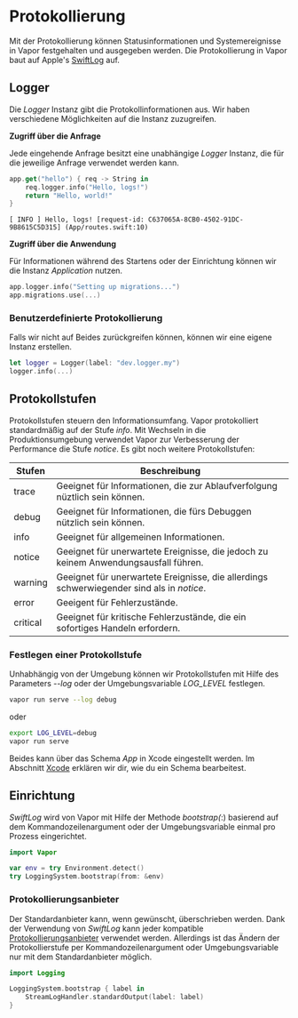 # Protokollierung 

Mit der Protokollierung können Statusinformationen und Systemereignisse in Vapor festgehalten und ausgegeben werden. Die Protokollierung in Vapor baut auf Apple's [SwiftLog](https://github.com/apple/swift-log) auf.

## Logger

Die _Logger_ Instanz gibt die Protokollinformationen aus. Wir haben verschiedene Möglichkeiten auf die Instanz zuzugreifen.

**Zugriff über die Anfrage**

Jede eingehende Anfrage besitzt eine unabhängige _Logger_ Instanz, die für die jeweilige Anfrage verwendet werden kann.

```swift
app.get("hello") { req -> String in
    req.logger.info("Hello, logs!")
    return "Hello, world!"
}
```

```
[ INFO ] Hello, logs! [request-id: C637065A-8CB0-4502-91DC-9B8615C5D315] (App/routes.swift:10)
```

**Zugriff über die Anwendung**

Für Informationen während des Startens oder der Einrichtung können wir die Instanz _Application_ nutzen.

```swift
app.logger.info("Setting up migrations...")
app.migrations.use(...)
```

### Benutzerdefinierte Protokollierung

Falls wir nicht auf Beides zurückgreifen können, können wir eine eigene Instanz erstellen.

```swift
let logger = Logger(label: "dev.logger.my")
logger.info(...)
```

## Protokollstufen

Protokollstufen steuern den Informationsumfang. Vapor protokolliert standardmäßig auf der Stufe _info_. Mit Wechseln in die Produktionsumgebung verwendet Vapor zur Verbesserung der Performance die Stufe _notice_. Es gibt noch weitere Protokollstufen:

|Stufen|Beschreibung|
|-----------|---------------------------------------------------------------------------------------------------------------|
|trace|Geeignet für Informationen, die zur Ablaufverfolgung nüztlich sein können.|
|debug|Geeignet für Informationen, die fürs Debuggen nützlich sein können.|
|info|Geeignet für allgemeinen Informationen.|
|notice|Geeignet für unerwartete Ereignisse, die jedoch zu keinem Anwendungsausfall führen.|
|warning|Geeignet für unerwartete Ereignisse, die allerdings schwerwiegender sind als in _notice_.|
|error|Geeigent für Fehlerzustände.|
|critical|Geeignet für kritische Fehlerzustände, die ein sofortiges Handeln erfordern.|

### Festlegen einer Protokollstufe

Unhabhängig von der Umgebung können wir Protokollstufen mit Hilfe des Parameters _--log_ oder der Umgebungsvariable _LOG_LEVEL_ festlegen.

```sh
vapor run serve --log debug
```

oder 

```sh
export LOG_LEVEL=debug
vapor run serve
```

Beides kann über das Schema _App_ in Xcode eingestellt werden. Im Abschnitt [Xcode](../getting-started/xcode.md) erklären wir dir, wie du ein Schema bearbeitest.

## Einrichtung

_SwiftLog_ wird von Vapor mit Hilfe der Methode _bootstrap(_:) basierend auf dem Kommandozeilenargument oder der Umgebungsvariable einmal pro Prozess eingerichtet. 

```swift
import Vapor

var env = try Environment.detect()
try LoggingSystem.bootstrap(from: &env)
```

### Protokollierungsanbieter

Der Standardanbieter kann, wenn gewünscht, überschrieben werden. Dank der Verwendung von _SwiftLog_ kann jeder kompatible [Protokollierungsanbieter](https://github.com/apple/swift-log#backends) verwendet werden. Allerdings ist das Ändern der Protokollierstufe per Kommandozeilenargument oder Umgebungsvariable nur mit dem Standardanbieter möglich.

```swift
import Logging

LoggingSystem.bootstrap { label in
    StreamLogHandler.standardOutput(label: label)
}
```